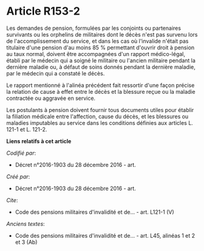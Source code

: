 # Article R153-2

Les demandes de pension, formulées par les conjoints ou partenaires survivants ou les orphelins de militaires dont le décès
n'est pas survenu lors de l'accomplissement du service, et dans les cas où l'invalide n'était pas titulaire d'une pension
d'au moins 85 % permettant d'ouvrir droit à pension au taux normal, doivent être accompagnées d'un rapport médico-légal,
établi par le médecin qui a soigné le militaire ou l'ancien militaire pendant la dernière maladie ou, à défaut de soins
donnés pendant la dernière maladie, par le médecin qui a constaté le décès.

Le rapport mentionné à l'alinéa précédent fait ressortir d'une façon précise la relation de cause à effet entre le décès et
la blessure reçue ou la maladie contractée ou aggravée en service.

Les postulants à pension doivent fournir tous documents utiles pour établir la filiation médicale entre l'affection, cause du
décès, et les blessures ou maladies imputables au service dans les conditions définies aux articles L. 121-1 et L. 121-2.

**Liens relatifs à cet article**

_Codifié par_:

  - Décret n°2016-1903 du 28 décembre 2016 - art.

_Créé par_:

  - Décret n°2016-1903 du 28 décembre 2016 - art.

_Cite_:

  - Code des pensions militaires d'invalidité et de... - art. L121-1 (V)

_Anciens textes_:

  - Code des pensions militaires d'invalidité et de... - art. L45, alinéas 1 et 2 et 3 (Ab)
